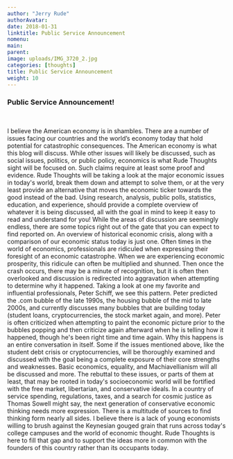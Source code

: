 ```yaml
---
author: "Jerry Rude"
authorAvatar:
date: 2018-01-31
linktitle: Public Service Announcement
nomenu:
main:
parent: 
image: uploads/IMG_3720_2.jpg
categories: [thoughts]
title: Public Service Announcement
weight: 10
---
```

### Public Service Announcement!
<br/>


I believe the American economy is in shambles. There are a number of issues facing our countries and the world’s economy today that hold potential for catastrophic consequences. The American economy is what this blog will discuss. While other issues will likely be discussed, such as social issues, politics, or public policy, economics is what Rude Thoughts sight will be focused on. Such claims require at least some proof and evidence. Rude Thoughts will be taking a look at the major economic issues in today's world, break them down and attempt to solve them, or at the very least provide an alternative that moves the economic ticker towards the good instead of the bad. Using research, analysis, public polls, statistics, education, and experience, should provide a complete overview of whatever it is being discussed, all with the goal in mind to keep it easy to read and understand for you!
While the areas of discussion are seemingly endless, there are some topics right out of the gate that you can expect to find reported on. An overview of historical economic crisis, along with a comparison of our economic status today is just one. Often times in the world of economics, professionals are ridiculed when expressing their foresight of an economic catastrophe. When we are experiencing economic prosperity, this ridicule can often be multiplied and shunned. Then once the crash occurs, there may be a minute of recognition, but it is often then overlooked and discussion is redirected into aggravation when attempting to determine why it happened. Taking a look at one my favorite and influential professionals, Peter Schiff, we see this pattern. Peter predicted the .com bubble of the late 1990s, the housing bubble of the mid to late 2000s, and currently discusses many bubbles that are building today (student loans, cryptocurrencies, the stock market again, and more). Peter is often criticized when attempting to paint the economic picture prior to the bubbles popping and then criticize again afterward when he is telling how it happened, though he's been right time and time again. Why this happens is an entire conversation in itself. 
Some if the issues mentioned above, like the student debt crisis or cryptocurrencies, will be thoroughly examined and discussed with the goal being a complete exposure of their core strengths and weaknesses. Basic economics, equality, and Machiavellianism will all be discussed and more. The rebuttal to these issues, or parts of them at least, that may be rooted in today's socioeconomic world will be fortified with the free market, libertarian, and conservative ideals. In a country of service spending, regulations, taxes, and a search for cosmic justice as Thomas Sowell might say, the next generation of conservative economic thinking needs more expression. There is a multitude of sources to find thinking form nearly all sides. I believe there is a lack of young economists willing to brush against the Keynesian gouged grain that runs across today's college campuses and the world of economic thought. Rude Thoughts is here to fill that gap and to support the ideas more in common with the founders of this country rather than its occupants today. 
